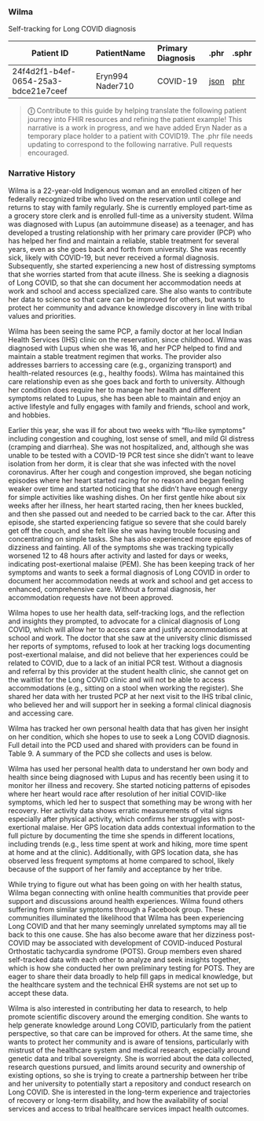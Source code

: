 ### Wilma 
Self-tracking for Long COVID diagnosis 


| Patient ID | PatientName   | Primary Diagnosis  | .phr | .sphr |
| ------------- | :-------- | :-------- | :-------- | :-------- | 
| 24f4d2f1-b4ef-0654-25a3-bdce21e7ceef |Eryn994 Nader710 | COVID-19	| [json](file:///Users/awatson/Code/implementation-guides/standard-patient-health-record-ig/output/Eryn994_Nader710_24f4d2f1-b4ef-0654-25a3-bdce21e7ceef.json) |	[phr](file:///Users/awatson/Code/implementation-guides/standard-patient-health-record-ig/output/Eryn994Nader710-24f4d2f1-b4ef-0654-25a3-bdce21e7ceef.phr)  

> **&#9432;** Contribute to this guide by helping translate the following patient journey into FHIR resources and refining the patient example!  This narrative is a work in progress, and we have added Eryn Nader as a temporary place holder to a patient with COVID19.  The .phr file needs updating to correspond to the following narrative.  Pull requests encouraged.


### Narrative History

Wilma is a 22-year-old Indigenous woman and an enrolled citizen of her federally recognized tribe who lived on the reservation until college and returns to stay with family regularly. She is currently employed part-time as a grocery store clerk and is enrolled full-time as a university student. Wilma was diagnosed with Lupus (an autoimmune disease) as a teenager, and has developed a trusting relationship with her primary care provider (PCP) who has helped her find and maintain a reliable, stable treatment for several years, even as she goes back and forth from university. She was recently sick, likely with COVID-19, but never received a formal diagnosis. Subsequently, she started experiencing a new host of distressing symptoms that she worries started from that acute illness. She is seeking a diagnosis of Long COVID, so that she can document her accommodation needs at work and school and access specialized care. She also wants to contribute her data to science so that care can be improved for others, but wants to protect her community and advance knowledge discovery in line with tribal values and priorities. 

Wilma has been seeing the same PCP, a family doctor at her local Indian Health Services (IHS) clinic on the reservation, since childhood. Wilma was diagnosed with Lupus when she was 16, and her PCP helped to find and maintain a stable treatment regimen that works. The provider also addresses barriers to accessing care (e.g., organizing transport) and health-related resources (e.g., healthy foods). Wilma has maintained this care relationship even as she goes back and forth to university. Although her condition does require her to manage her health and different symptoms related to Lupus, she has been able to maintain and enjoy an active lifestyle and fully engages with family and friends, school and work, and hobbies. 

Earlier this year, she was ill for about two weeks with “flu-like symptoms” including congestion and coughing, lost sense of smell, and mild GI distress (cramping and diarrhea). She was not hospitalized, and, although she was unable to be tested with a COVID-19 PCR test since she didn’t want to leave isolation from her dorm, it is clear that she was infected with the novel coronavirus. After her cough and congestion improved, she began noticing episodes where her heart started racing for no reason and began feeling weaker over time and started noticing that she didn’t have enough energy for simple activities like washing dishes. On her first gentle hike about six weeks after her illness, her heart started racing, then her knees buckled, and then she passed out and needed to be carried back to the car. After this episode, she started experiencing fatigue so severe that she could barely get off the couch, and she felt like she was having trouble focusing and concentrating on simple tasks. She has also experienced more episodes of dizziness and fainting. All of the symptoms she was tracking typically worsened 12 to 48 hours after activity and lasted for days or weeks, indicating post-exertional malaise (PEM). She has been keeping track of her symptoms and wants to seek a formal diagnosis of Long COVID in order to document her accommodation needs at work and school and get access to enhanced, comprehensive care. Without a formal diagnosis, her accommodation requests have not been approved. 

Wilma hopes to use her health data, self-tracking logs, and the reflection and insights they prompted, to advocate for a clinical diagnosis of Long COVID, which will allow her to access care and justify accommodations at school and work. The doctor that she saw at the university clinic dismissed her reports of symptoms, refused to look at her tracking logs documenting post-exertional malaise, and did not believe that her experiences could be related to COVID, due to a lack of an initial PCR test. Without a diagnosis and referral by this provider at the student health clinic, she cannot get on the waitlist for the Long COVID clinic and will not be able to access accommodations (e.g., sitting on a stool when working the register). She shared her data with her trusted PCP at her next visit to the IHS tribal clinic, who believed her and will support her in seeking a formal clinical diagnosis and accessing care. 

Wilma has tracked her own personal health data that has given her insight on her condition, which she hopes to use to seek a Long COVID diagnosis. Full detail into the PCD used and shared with providers can be found in Table 9. A summary of the PCD she collects and uses is below.

Wilma has used her personal health data to understand her own body and health since being diagnosed with Lupus and has recently been using it to monitor her illness and recovery. She started noticing patterns of episodes where her heart would race after resolution of her initial COVID-like symptoms, which led her to suspect that something may be wrong with her recovery. Her activity data shows erratic measurements of vital signs especially after physical activity, which confirms her struggles with post-exertional malaise. Her GPS location data adds contextual information to the full picture by documenting the time she spends in different locations, including trends (e.g., less time spent at work and hiking, more time spent at home and at the clinic). Additionally, with GPS location data, she has observed less frequent symptoms at home compared to school, likely because of the support of her family and acceptance by her tribe. 

While trying to figure out what has been going on with her health status, Wilma began connecting with online health communities that provide peer support and discussions around health experiences. Wilma found others suffering from similar symptoms through a Facebook group. These communities illuminated the likelihood that Wilma has been experiencing Long COVID and that her many seemingly unrelated symptoms may all tie back to this one cause. She has also become aware that her dizziness post-COVID may be associated with development of COVID-induced Postural Orthostatic tachycardia syndrome (POTS). Group members even shared self-tracked data with each other to analyze and seek insights together, which is how she conducted her own preliminary testing for POTS. They are eager to share their data broadly to help fill gaps in medical knowledge, but the healthcare system and the technical EHR systems are not set up to accept these data.

Wilma is also interested in contributing her data to research, to help promote scientific discovery around the emerging condition. She wants to help generate knowledge around Long COVID, particularly from the patient perspective, so that care can be improved for others. At the same time, she wants to protect her community and is aware of tensions, particularly with mistrust of the healthcare system and medical research, especially around genetic data and tribal sovereignty. She is worried about the data collected, research questions pursued, and limits around security and ownership of existing options, so she is trying to create a partnership between her tribe and her university to potentially start a repository and conduct research on Long COVID. She is interested in the long-term experience and trajectories of recovery or long-term disability, and how the availability of social services and access to tribal healthcare services impact health outcomes. 